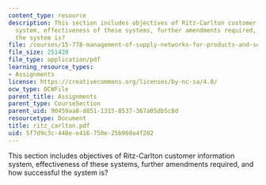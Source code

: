```yaml
---
content_type: resource
description: This section includes objectives of Ritz-Carlton customer information
  system, effectiveness of these systems, further amendments required, and how successful
  the system is?
file: /courses/15-778-management-of-supply-networks-for-products-and-services-summer-2004/5f7d9c3c440ee416750e25b960a4f202_ritz_carlton.pdf
file_size: 251420
file_type: application/pdf
learning_resource_types:
- Assignments
license: https://creativecommons.org/licenses/by-nc-sa/4.0/
ocw_type: OCWFile
parent_title: Assignments
parent_type: CourseSection
parent_uid: 90459aa8-d851-1315-8537-367a05db5c8d
resourcetype: Document
title: ritz_carlton.pdf
uid: 5f7d9c3c-440e-e416-750e-25b960a4f202
---
```

This section includes objectives of Ritz-Carlton customer information system, effectiveness of these systems, further amendments required, and how successful the system is?